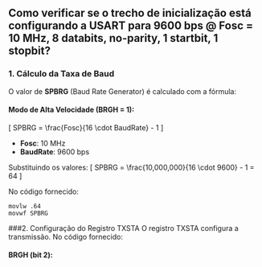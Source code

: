 ## Como verificar se o trecho de inicialização está configurando a USART para 9600 bps @ Fosc = 10 MHz, 8 databits, no-parity, 1 startbit, 1 stopbit?

### 1. Cálculo da Taxa de Baud
O valor de **SPBRG** (Baud Rate Generator) é calculado com a fórmula:

#### Modo de Alta Velocidade (BRGH = 1):
\[
SPBRG = \frac{Fosc}{16 \cdot BaudRate} - 1
\]

- **Fosc**: 10 MHz
- **BaudRate**: 9600 bps

Substituindo os valores:
\[
SPBRG = \frac{10,000,000}{16 \cdot 9600} - 1 = 64
\]

No código fornecido:
```assembly
movlw .64
movwf SPBRG
```

###2. Configuração do Registro TXSTA
O registro TXSTA configura a transmissão. No código fornecido:

#### BRGH (bit 2):

